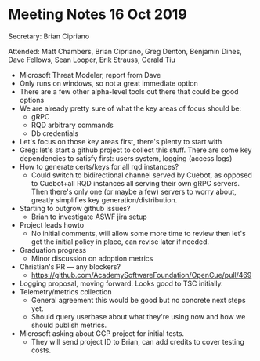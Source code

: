 # Meeting Notes 16 Oct 2019

Secretary: Brian Cipriano

Attended: Matt Chambers, Brian Cipriano, Greg Denton, Benjamin Dines,
  Dave Fellows, Sean Looper, Erik Strauss, Gerald Tiu
  
-  Microsoft Threat Modeler, report from Dave
  -  Only runs on windows, so not a great immediate option
  -  There are a few other alpha-level tools out there that could be
     good options
  -  We are already pretty sure of what the key areas of focus should
     be:
     -  gRPC
     -  RQD arbitrary commands
     -  Db credentials
  -  Let's focus on those key areas first, there's plenty to start with
  -  Greg: let's start a github project to collect this stuff. There are
     some key dependencies to satisfy first: users system, logging
     (access logs)
  -  How to generate certs/keys for all rqd instances?
     -  Could switch to bidirectional channel served by Cuebot, as
        opposed to Cuebot+all RQD instances all serving their own gRPC
        servers. Then there's only one (or maybe a few) servers to
        worry about, greatly simplifies key generation/distribution.
-  Starting to outgrow github issues?
   -  Brian to investigate ASWF jira setup
-  Project leads howto
   -  No initial comments, will allow some more time to review then
      let's get the initial policy in place, can revise later if needed.
-  Graduation progress
   -  Minor discussion on adoption metrics
-  Christian's PR — any blockers?
   -  https://github.com/AcademySoftwareFoundation/OpenCue/pull/469 
-  Logging proposal, moving forward. Looks good to TSC initially.
-  Telemetry/metrics collection
   -  General agreement this would be good but no concrete next steps
      yet.
   -  Should query userbase about what they're using now and how we
      should publish metrics.
-  Microsoft asking about GCP project for initial tests.
   - They will send project ID to Brian, can add credits to cover
     testing costs.
